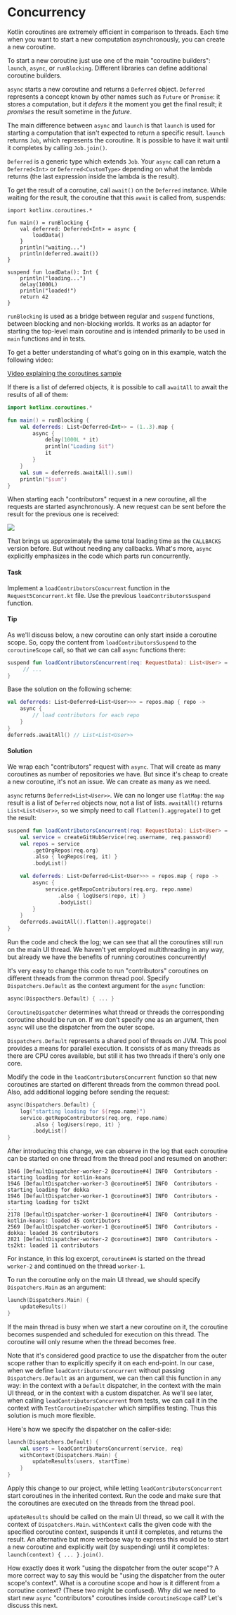# Concurrency

Kotlin coroutines are extremely efficient in comparison to threads.
Each time when you want to start a new computation asynchronously, you can create a new coroutine.

To start a new coroutine just use one of the main "coroutine builders": `launch`, `async`, or `runBlocking`.
Different libraries can define additional coroutine builders.

`async` starts a new coroutine and returns a `Deferred` object.
`Deferred` represents a concept known by other names such as `Future` or `Promise`:
it stores a computation, but it *defers* it the moment you get the final result; 
it *promises* the result sometime in the *future*.

The main difference between `async` and `launch` is that `launch` is used for starting
a computation that isn't expected to return a specific result.
`launch` returns `Job`, which represents the coroutine.
It is possible to have it wait until it completes by calling `Job.join()`. 

`Deferred` is a generic type which extends `Job`.
Your `async` call can return a `Deferred<Int>` or `Deferred<CustomType>`
depending on what the lambda returns (the last expression inside the lambda is the result).

To get the result of a coroutine, call `await()` on the `Deferred` instance.
While waiting for the result, the coroutine that this `await` is called from, suspends:

```run-kotlin
import kotlinx.coroutines.*

fun main() = runBlocking {
    val deferred: Deferred<Int> = async {
        loadData()
    }
    println("waiting...")
    println(deferred.await())
}

suspend fun loadData(): Int {
    println("loading...")
    delay(1000L)
    println("loaded!")
    return 42
}
```

`runBlocking` is used as a bridge between regular and `suspend` functions, between blocking and non-blocking worlds.
It works as an adaptor for starting the top-level main coroutine and is intended primarily to be used in `main` functions
and in tests.

To get a better understanding of what's going on in this example, watch the following video:

[Video explaining the coroutines sample](https://youtu.be/zEZc5AmHQhk) 

If there is a list of deferred objects, it is possible to call `awaitAll` to await the results of all of them:

```kotlin
import kotlinx.coroutines.*

fun main() = runBlocking {
    val deferreds: List<Deferred<Int>> = (1..3).map {
        async {
            delay(1000L * it)
            println("Loading $it")
            it
        }
    }
    val sum = deferreds.awaitAll().sum()
    println("$sum")
}
```

When starting each "contributors" request in a new coroutine,
all the requests are started asynchronously.
A new request can be sent before the result for the previous one is received:  

![](./assets/5-concurrency/Concurrency.png)

That brings us approximately the same total loading time as the `CALLBACKS` version before.
But without needing any callbacks.
What's more, `async` explicitly emphasizes in the code which parts run concurrently.  

#### Task

Implement a `loadContributorsConcurrent` function in the `Request5Concurrent.kt` file.
Use the previous `loadContributorsSuspend` function.
 
#### Tip

As we'll discuss below, a new coroutine can only start inside a coroutine scope.
So, copy the content from `loadContributorsSuspend` to the `coroutineScope` call,
so that we can call `async` functions there:

```kotlin
suspend fun loadContributorsConcurrent(req: RequestData): List<User> = coroutineScope {
     // ...
}
```

Base the solution on the following scheme:

```kotlin
val deferreds: List<Deferred<List<User>>> = repos.map { repo ->
    async {
        // load contributors for each repo
    }
}
deferreds.awaitAll() // List<List<User>> 
```

#### Solution

We wrap each "contributors" request with `async`.
That will create as many coroutines as number of repositories we have.
But since it's cheap to create a new coroutine, it's not an issue.
We can create as many as we need.
 
`async` returns `Deferred<List<User>>`. 
We can no longer use `flatMap`: the `map` result is a list of `Deferred` objects now, not a list of lists.
`awaitAll()` returns `List<List<User>>`, so we simply need to call `flatten().aggregate()` to get the result: 

```kotlin
suspend fun loadContributorsConcurrent(req: RequestData): List<User> = coroutineScope {
    val service = createGitHubService(req.username, req.password)
    val repos = service
        .getOrgRepos(req.org)
        .also { logRepos(req, it) }
        .bodyList()

    val deferreds: List<Deferred<List<User>>> = repos.map { repo ->
        async {
            service.getRepoContributors(req.org, repo.name)
                .also { logUsers(repo, it) }
                .bodyList()
        }
    }
    deferreds.awaitAll().flatten().aggregate()
}
```

Run the code and check the log; we can see that all the coroutines still run on the main UI thread.
We haven't yet employed multithreading in any way,
but already we have the benefits of running coroutines concurrently!

It's very easy to change this code to run "contributors" coroutines on different threads from the common thread pool.
Specify `Dispatchers.Default` as the context argument for the `async` function:

```kotlin
async(Dispacthers.Default) { ... }
``` 

`CoroutineDispatcher` determines what thread or threads the corresponding coroutine should be run on.
If we don't specify one as an argument, then `async` will use the dispatcher from the outer scope.

`Dispatchers.Default` represents a shared pool of threads on JVM.
This pool provides a means for parallel execution. 
It consists of as many threads as there are CPU cores available, but still it has two threads if there's only one core. 

Modify the code in the `loadContributorsConcurrent` function so that new coroutines are started on different
threads from the common thread pool.
Also, add additional logging before sending the request:

```kotlin
async(Dispatchers.Default) {
    log("starting loading for ${repo.name}")
    service.getRepoContributors(req.org, repo.name)
        .also { logUsers(repo, it) }
        .bodyList()
}
```

After introducing this change, we can observe in the log that each coroutine can be started on one thread
from the thread pool and resumed on another:

```
1946 [DefaultDispatcher-worker-2 @coroutine#4] INFO  Contributors - starting loading for kotlin-koans
1946 [DefaultDispatcher-worker-3 @coroutine#5] INFO  Contributors - starting loading for dokka
1946 [DefaultDispatcher-worker-1 @coroutine#3] INFO  Contributors - starting loading for ts2kt
...
2178 [DefaultDispatcher-worker-1 @coroutine#4] INFO  Contributors - kotlin-koans: loaded 45 contributors
2569 [DefaultDispatcher-worker-1 @coroutine#5] INFO  Contributors - dokka: loaded 36 contributors
2821 [DefaultDispatcher-worker-2 @coroutine#3] INFO  Contributors - ts2kt: loaded 11 contributors
``` 

For instance, in this log excerpt, `coroutine#4` is started on the thread `worker-2` and continued on the thread `worker-1`.

To run the coroutine only on the main UI thread, we should specify `Dispatchers.Main` as an argument:  

```kotlin
launch(Dispatchers.Main) {
    updateResults()
}
```

If the main thread is busy when we start a new coroutine on it,
the coroutine becomes suspended and scheduled for execution on this thread.
The coroutine will only resume when the thread becomes free.

Note that it's considered good practice to use the dispatcher from the outer scope rather than to explicitly specify it
on each end-point.
In our case, when we define `loadContributorsConcurrent` without passing `Dispatchers.Default` as an argument,
we can then call this function in any way: in the context with a `Default` dispatcher,
in the context with the main UI thread, or in the context with a custom dispatcher.
As we'll see later, when calling `loadContributorsConcurrent` from tests, we can call it in the context with 
`TestCoroutineDispatcher` which simplifies testing. Thus this solution is much more flexible. 

Here's how we specify the dispatcher on the caller-side:

```kotlin
launch(Dispatchers.Default) {
    val users = loadContributorsConcurrent(service, req)
    withContext(Dispatchers.Main) {
        updateResults(users, startTime)
    }
}
```

Apply this change to our project, while letting `loadContributorsConcurrent` start coroutines in the inherited context.
Run the code and make sure that the coroutines are executed on the threads from the thread pool. 

`updateResults` should be called on the main UI thread, so we call it with the context of `Dispatchers.Main`.
`withContext` calls the given code with the specified coroutine context, suspends it until it completes,
and returns the result.
An alternative but more verbose way to express this would be to start a new coroutine and explicitly wait (by
suspending) until it completes: `launch(context) { ... }.join()`. 

How exactly does it work "using the dispatcher from the outer scope"?
A more correct way to say this would be "using the dispatcher from the outer scope's context".
What is a coroutine scope and how is it different from a coroutine context?
(These two might be confused).
Why did we need to start new `async` "contributors" coroutines inside `coroutineScope` call?
Let's discuss this next.  
